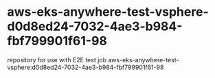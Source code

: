 # aws-eks-anywhere-test-vsphere-d0d8ed24-7032-4ae3-b984-fbf799901f61-98
repository for use with E2E test job aws-eks-anywhere-test-vsphere:d0d8ed24-7032-4ae3-b984-fbf799901f61-98
